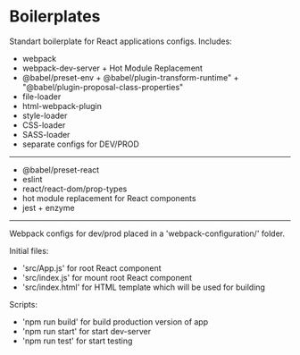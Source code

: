 # Boilerplates
Standart boilerplate for React applications configs.
Includes: 
- webpack
- webpack-dev-server + Hot Module Replacement
- @babel/preset-env + @babel/plugin-transform-runtime" + "@babel/plugin-proposal-class-properties"
- file-loader
- html-webpack-plugin
- style-loader
- CSS-loader
- SASS-loader
- separate configs for DEV/PROD
-----------------------------------------------------------------------------------
- @babel/preset-react
- eslint
- react/react-dom/prop-types
- hot module replacement for React components
- jest + enzyme
-----------------------------------------------------------------------------------
Webpack configs for dev/prod placed in a 'webpack-configuration/' folder. 

Initial files:
- 'src/App.js' for root React component
- 'src/index.js' for mount root React component
- 'src/index.html' for HTML template which will be used for building

Scripts:
- 'npm run build' for build production version of app
- 'npm run start' for start dev-server
- 'npm run test' for start testing
